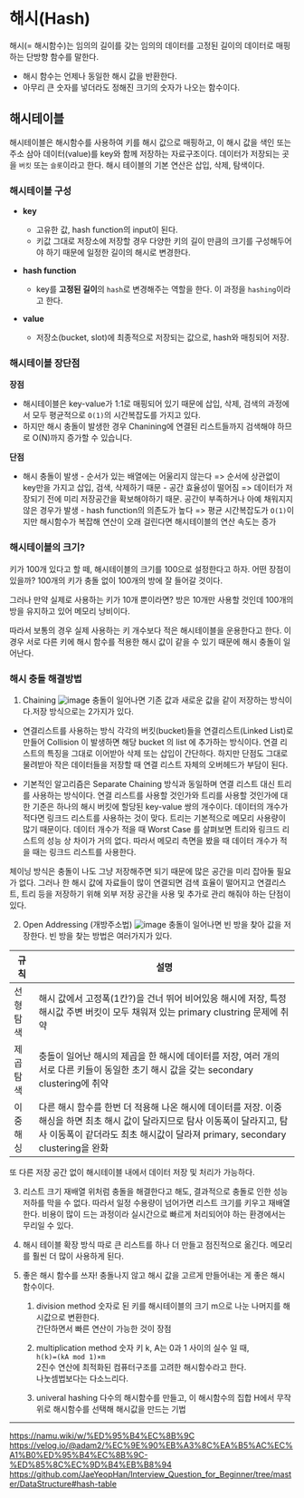 ﻿# 해시(Hash)

해시(= 해시함수)는 임의의 길이를 갖는 임의의 데이터를 고정된 길이의 데이터로 매핑하는 단방향 함수를 말한다.

-  해시 함수는 언제나 동일한 해시 값을 반환한다.
- 아무리 큰 숫자를 넣더라도 정해진 크기의 숫자가 나오는 함수이다.

## 해시테이블
해시테이블은 해시함수를 사용하여 키를 해시 값으로 매핑하고, 이 해시 값을 색인 또는 주소 삼아 데이터(value)를 key와 함께 저장하는 자료구조이다.  데이터가 저장되는 곳을  `버킷`  또는  `슬롯`이라고 한다.
해시 테이블의 기본 연산은 삽입, 삭제, 탐색이다.

 ### 해시테이블 구성

-   **key**
    -   고유한 값, hash function의 input이 된다.
    -   키값 그대로 저장소에 저장할 경우 다양한 키의 길이 만큼의 크기를 구성해두어야 하기 때문에 일정한 길이의 해시로 변경한다.
-   **hash function**
    -   key를  **고정된 길이**의  `hash`로 변경해주는 역할을 한다. 이 과정을  `hashing`이라고 한다.

-   **value**
    -   저장소(bucket, slot)에 최종적으로 저장되는 값으로, hash와 매칭되어 저장.

### 해시테이블 장단점
**장점**
- 해시테이블은 key-value가 1:1로 매핑되어 있기 때문에 삽입, 삭제, 검색의 과정에서 모두 평균적으로 `O(1)`의 시간복잡도를 가지고 있다.
- 하지만 해시 충돌이 발생한 경우 Chanining에 연결된 리스트들까지 검색해야 하므로 O(N)까지 증가할 수 있습니다.

**단점**
 -   해시 충돌이 발생
	-   순서가 있는 배열에는 어울리지 않는다 => 순서에 상관없이 key만을 가지고 삽입, 검색, 삭제하기 때문
	-   공간 효율성이 떨어짐 => 데이터가 저장되기 전에 미리 저장공간을 확보해야하기 때문. 공간이 부족하거나 아예 채워지지 않은 경우가 발생
	-   hash function의 의존도가 높다 => 평균 시간복잡도가  `O(1)`이지만 해시함수가 복잡해 연산이 오래 걸린다면 해시테이블의 연산 속도는 증가

### 해시테이블의 크기?
키가 100개 있다고 할 떼, 해시테이블의 크기를 100으로 설정한다고 하자. 어떤 장점이 있을까? 100개의 키가 충돌 없이 100개의 방에 잘 들어갈 것이다.

그러나 만약 실제로 사용하는 키가 10개 뿐이라면?  방은 10개만 사용할 것인데 100개의 방을 유지하고 있어 메모리 낭비이다.

따라서 보통의 경우 실제 사용하는 키 개수보다 적은 해시테이블을 운용한다고 한다. 이 경우 서로 다른 키에 해시 함수를 적용한 해시 값이 같을 수 있기 때문에 해시 충돌이 일어난다.

### 해시 충돌 해결방법

1. Chaining
![image](https://github.com/jkde7721/cs-interview-study/assets/77728683/ebdac439-9a9a-4d00-9c14-b5a967f64062)
충돌이 일어나면 기존 값과 새로운 값을 같이 저장하는 방식이다.저장 방식으로는 2가지가 있다.

- 연결리스트를 사용하는 방식
각각의 버킷(bucket)들을 연결리스트(Linked List)로 만들어 Collision 이 발생하면 해당 bucket 의 list 에 추가하는 방식이다. 연결 리스트의 특징을 그대로 이어받아 삭제 또는 삽입이 간단하다. 하지만 단점도 그대로 물려받아 작은 데이터들을 저장할 때 연결 리스트 자체의 오버헤드가 부담이 된다.

- 기본적인 알고리즘은 Separate Chaining 방식과 동일하며 연결 리스트 대신 트리를 사용하는 방식이다. 연결 리스트를 사용할 것인가와 트리를 사용할 것인가에 대한 기준은 하나의 해시 버킷에 할당된 key-value 쌍의 개수이다. 데이터의 개수가 적다면 링크드 리스트를 사용하는 것이 맞다. 트리는 기본적으로 메모리 사용량이 많기 때문이다. 데이터 개수가 적을 때 Worst Case 를 살펴보면 트리와 링크드 리스트의 성능 상 차이가 거의 없다. 따라서 메모리 측면을 봤을 때 데이터 개수가 적을 때는 링크드 리스트를 사용한다.


체이닝 방식은 충돌이 나도 그냥 저장해주면 되기 때문에 많은 공간을 미리 잡아둘 필요가 없다.
그러나 한 해시 값에 자료들이 많이 연결되면 검색 효율이 떨어지고 연결리스트, 트리 등을 저장하기 위해 외부 저장 공간을 사용 및 추가로 관리 해줘야 하는 단점이 있다.

2. Open Addressing (개방주소법)
![image](https://github.com/jkde7721/cs-interview-study/assets/77728683/724d2562-b425-4e6e-8147-f0dca3bdd444)
충돌이 일어나면 빈 방을 찾아 값을 저장한다. 빈 방을 찾는 방법은 여러가지가 있다.

| 규칙 | 설명 |
|--|--|
| 선형 탐색 | 해시 값에서 고정폭(1칸?)을 건너 뛰어 비어있응 해시에 저장, 특정 해시값 주변 버킷이 모두 채워져 있는 primary clustring 문제에 취약 |
| 제곱 탐색 | 충돌이 일어난 해시의 제곱을 한 해시에 데이터를 저장, 여러 개의 서로 다른 키들이 동일한 초기 해시 값을 갖는 secondary clustering에 취약  |
| 이중 해싱 | 다른 해시 함수를 한번 더 적용해 나온 해시에 데이터를 저장. 이중해싱을 하면 최초 해시 값이 달라지므로 탐사 이동폭이 달라지고, 탐사 이동폭이 같더라도 최초 해시값이 달라져 primary, secondary clustering을 완화 |

또 다른 저장 공간 없이 해시테이블 내에서 데이터 저장 및 처리가 가능하다.

3. 리스트 크기 재배열
위처럼 충돌을 해결한다고 해도, 결과적으로 충돌로 인한 성능 저하를 막을 수 없다. 따라서 일정 수용량이 넘어가면 리스트 크기를 키우고 재배열한다. 비용이 많이 드는 과정이라 실시간으로 빠르게 처리되어야 하는 환경에서는 무리일 수 있다.

4. 해시 테이블 확장 방식
따로 큰 리스트를 하나 더 만들고 점진적으로 옮긴다. 메모리를 훨씬 더 많이 사용하게 된다.

5. 좋은 해시 함수를 쓰자!
충돌나지 않고 해시 값을 고르게 만들어내는 게 좋은 해시 함수이다.

	1. division method
숫자로 된 키를 해시테이블의 크기 m으로 나눈 나머지를 해시값으로 변환한다.  
간단하면서 빠른 연산이 가능한 것이 장점

	2. multiplication method
숫자 키 k, A는 0과 1 사이의 실수 일 때,  
`h(k)=(kA mod 1)×m`  
2진수 연산에 최적화된 컴퓨터구조를 고려한 해시함수라고 한다.  
나눗셈법보다는 다소느리다.

	3. univeral hashing
다수의 해시함수를 만들고, 이 해시함수의 집합 H에서 무작위로 해시함수를 선택해 해시값을 만드는 기법  

***
https://namu.wiki/w/%ED%95%B4%EC%8B%9C
https://velog.io/@adam2/%EC%9E%90%EB%A3%8C%EA%B5%AC%EC%A1%B0%ED%95%B4%EC%8B%9C-%ED%85%8C%EC%9D%B4%EB%B8%94
https://github.com/JaeYeopHan/Interview_Question_for_Beginner/tree/master/DataStructure#hash-table
